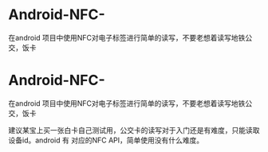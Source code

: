 # Android-NFC-
在android 项目中使用NFC对电子标签进行简单的读写，不要老想着读写地铁公交，饭卡
# Android-NFC-
在android 项目中使用NFC对电子标签进行简单的读写，不要老想着读写地铁公交，饭卡

建议某宝上买一张白卡自己测试用，公交卡的读写对于入门还是有难度，只能读取设备id。android 有 对应的NFC API，简单使用没有什么难度。
